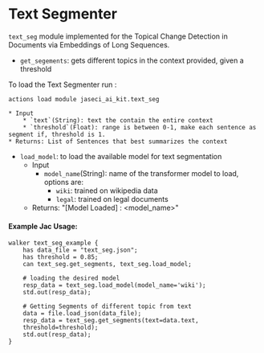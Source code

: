 
# Text Segmenter
`text_seg` module implemented for the Topical Change Detection in Documents via Embeddings of Long Sequences.
* `get_segements`: gets different topics in the context provided, given a threshold


To load the Text Segmenter run :

```
actions load module jaseci_ai_kit.text_seg
```

    * Input
        * `text`(String): text the contain the entire context
        * `threshold`(Float): range is between 0-1, make each sentence as segment if, threshold is 1.
    * Returns: List of Sentences that best summarizes the context

* `load_model`: to load the available model for text segmentation
    * Input
        * `model_name`(String): name of the transformer model to load, options are:
            * `wiki`: trained on wikipedia data
            * `legal`: trained on legal documents
    * Returns: "[Model Loaded] : <model_name>"

#### Example Jac Usage:
```jac
walker text_seg_example {
    has data_file = "text_seg.json";
    has threshold = 0.85;
    can text_seg.get_segments, text_seg.load_model;

    # loading the desired model
    resp_data = text_seg.load_model(model_name='wiki');
    std.out(resp_data);

    # Getting Segments of different topic from text
    data = file.load_json(data_file);
    resp_data = text_seg.get_segments(text=data.text,
    threshold=threshold);
    std.out(resp_data);
}
```